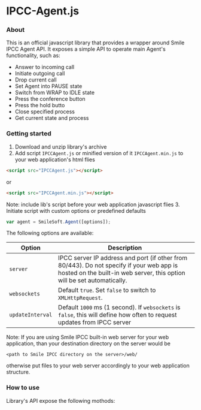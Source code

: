 # IPCC-Agent.js
### About
This is an official javascript library that provides a wrapper around Smile IPCC Agent API. 
It exposes a simple API to operate main Agent's functionality, such as:
- Answer to incoming call
- Initiate outgoing call
- Drop current call
- Set Agent into PAUSE state
- Switch from WRAP to IDLE state
- Press the conference button
- Press the hold butto
- Close specified process
- Get current state and process

### Getting started
1. Download and unzip library's archive
2. Add script `IPCCAgent.js` or minified version of it `IPCCAgent.min.js` to your web application's html flies
```html
<script src="IPCCAgent.js"></script>
```
or
```html
<script src="IPCCAgent.min.js"></script>
```
Note: include lib's script before your web application javascript flies
3. Initiate script with custom options or predefined defaults
```js
var agent = SmileSoft.Agent([options]);
```
The following options are available:

Option          | Description
----------------|----------------
`server`        | IPCC server IP address and port (if other from 80/443). Do not specify if your web app is hosted on the built-in web server, this option will be set automatically.
`websockets`    | Default `true`. Set `false` to switch to `XMLHttpRequest`.
`updateInterval`| Default `1000` ms (1 second). If `websockets` is `false`, this will define how often to request updates from IPCC server


Note: If you are using Smile IPCC built-in web server for your web application, than your destination directory on the server would be
```
<path to Smile IPCC directory on the server>/web/
```

otherwise put files to your web server accordingly to your web application structure.

### How to use
Library's API expose the following mothods:
